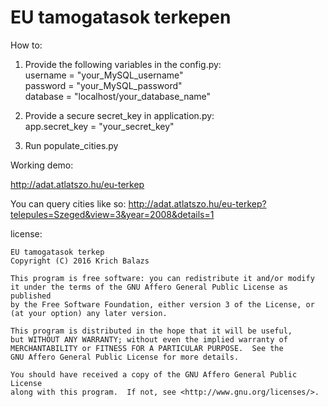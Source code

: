 # EU tamogatasok terkepen

How to:

1. Provide the following variables in the config.py:<br/>
    username = "your_MySQL_username"<br/>
    password = "your_MySQL_password"<br/>
    database = "localhost/your_database_name"

2. Provide a secure secret_key in application.py:<br/>
    app.secret_key = "your_secret_key"

3. Run populate_cities.py

Working demo:

http://adat.atlatszo.hu/eu-terkep

You can query cities like so:
http://adat.atlatszo.hu/eu-terkep?telepules=Szeged&view=3&year=2008&details=1


license:

    EU tamogatasok terkep
    Copyright (C) 2016 Krich Balazs

    This program is free software: you can redistribute it and/or modify
    it under the terms of the GNU Affero General Public License as published
    by the Free Software Foundation, either version 3 of the License, or
    (at your option) any later version.

    This program is distributed in the hope that it will be useful,
    but WITHOUT ANY WARRANTY; without even the implied warranty of
    MERCHANTABILITY or FITNESS FOR A PARTICULAR PURPOSE.  See the
    GNU Affero General Public License for more details.

    You should have received a copy of the GNU Affero General Public License
    along with this program.  If not, see <http://www.gnu.org/licenses/>.

